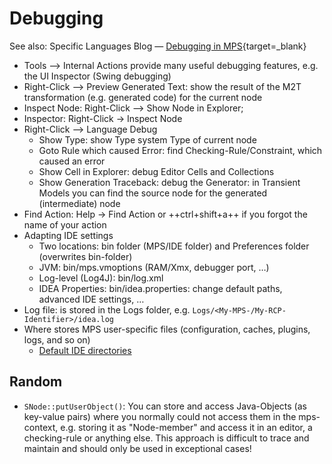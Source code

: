# Debugging

See also: Specific Languages Blog &mdash; [Debugging in MPS](https://specificlanguages.com/articles/debugging/){target=_blank}

- Tools --> Internal Actions provide many useful debugging features, e.g. the UI Inspector (Swing debugging)
- Right-Click --> Preview Generated Text: show the result of the M2T transformation (e.g. generated code) for the current node
- Inspect Node: Right-Click --> Show Node in Explorer;
- Inspector: Right-Click → Inspect Node
- Right-Click -->  Language Debug
    - Show Type: show Type system Type of current node
    - Goto Rule which caused Error: find Checking-Rule/Constraint, which caused an error
    - Show Cell in Explorer: debug Editor Cells and Collections
    - Show Generation Traceback: debug the Generator: in Transient Models you can find the source node for the generated (intermediate) node
- Find Action: Help → Find Action or ++ctrl+shift+a++ if you forgot the name of your action
- Adapting IDE settings
    - Two locations: bin folder (MPS/IDE folder) and Preferences folder (overwrites bin-folder)
    - JVM: bin/mps.vmoptions (RAM/Xmx, debugger port, …)
    - Log-level (Log4J): bin/log.xml 	
    - IDEA Properties: bin/idea.properties: change default paths, advanced IDE settings, …
- Log file: is stored in the Logs folder, e.g. `Logs/<My-MPS-/My-RCP-Identifier>/idea.log`
- Where stores MPS user-specific files (configuration, caches, plugins, logs, and so on)
    - [Default IDE directories](https://www.jetbrains.com/help/mps/2020.1/tuning-the-ide.html#default-dirs)
    

## Random

- `SNode::putUserObject()`: You can store and access Java-Objects (as key-value pairs) where you normally could not access them in the mps-context, e.g. storing it as "Node-member" and access it in an editor, a checking-rule or anything else. This approach is difficult to trace and maintain and should only be used in exceptional cases!